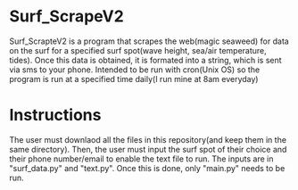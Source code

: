 # Surf_ScrapeV2

Surf_ScrapteV2 is a program that scrapes the web(magic seaweed) for data on the surf for a specified surf spot(wave height, sea/air temperature, tides).
Once this data is obtained, it is formated into a string, which is sent via sms to your phone.
Intended to be run with cron(Unix OS) so the program is run at a specified time daily(I run mine at 8am everyday)

# Instructions

The user must downlaod all the files in this repository(and keep them in the same directory). Then, the user must input the surf spot of their choice and their phone number/email to enable the text file to run. The inputs are in "surf_data.py" and "text.py". Once this is done, only "main.py" needs to be run.
